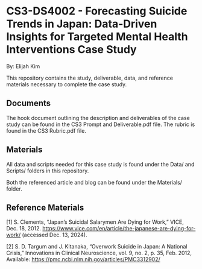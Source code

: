 # CS3-DS4002 - Forecasting Suicide Trends in Japan: Data-Driven Insights for Targeted Mental Health Interventions Case Study
By: Elijah Kim

This repository contains the study, deliverable, data, and reference materials necessary to complete the case study.

## Documents
The hook document outlining the description and deliverables of the case study can be found in the CS3 Prompt and Deliverable.pdf file. The rubric is found in the CS3 Rubric.pdf file. 

## Materials
All data and scripts needed for this case study is found under the Data/ and Scripts/ folders in this repository.

Both the referenced article and blog can be found under the Materials/ folder.

## Reference Materials

[1] S. Clements, “Japan’s Suicidal Salarymen Are Dying for Work,” VICE, Dec. 18, 2012. https://www.vice.com/en/article/the-japanese-are-dying-for-work/ (accessed Dec. 13, 2024).

[2] S. D. Targum and J. Kitanaka, “Overwork Suicide in Japan: A National Crisis,” Innovations in Clinical Neuroscience, vol. 9, no. 2, p. 35, Feb. 2012, Available: https://pmc.ncbi.nlm.nih.gov/articles/PMC3312902/
